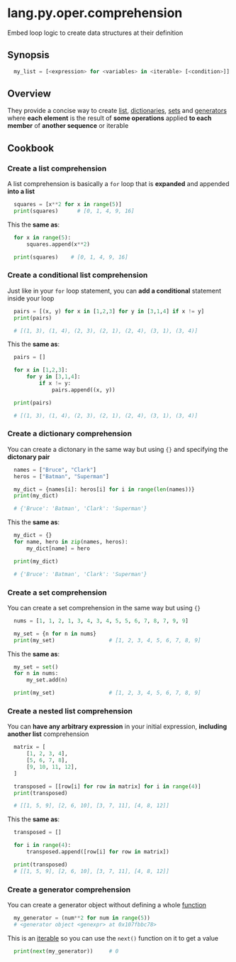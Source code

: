 # lang.py.oper.comprehension

Embed loop logic to create data structures at their definition

## Synopsis

```py
  my_list = [<expression> for <variables> in <iterable> [<condition>]]
```

## Overview

They provide a concise way to create [list](./7cxo.md),
[dictionaries](./0loj.md), [sets](./8u8t.md) and [generators](./grh0.md) where
**each element** is the result of **some operations** applied **to each
member** of **another sequence** or iterable

## Cookbook

### Create a list comprehension

A list comprehension is basically a `for` loop that is **expanded** and appended
**into a list**

```py
  squares = [x**2 for x in range(5)]
  print(squares)      # [0, 1, 4, 9, 16]
```

This the **same as**:

```py
  for x in range(5):
      squares.append(x**2)

  print(squares)    # [0, 1, 4, 9, 16]
```

### Create a conditional list comprehension

Just like in your `for` loop statement, you can **add a conditional** statement
inside your loop

```py
  pairs = [(x, y) for x in [1,2,3] for y in [3,1,4] if x != y]
  print(pairs)

  # [(1, 3), (1, 4), (2, 3), (2, 1), (2, 4), (3, 1), (3, 4)]
```

This the **same as**:

```py
  pairs = []

  for x in [1,2,3]:
      for y in [3,1,4]:
          if x != y:
              pairs.append((x, y))

  print(pairs)

  # [(1, 3), (1, 4), (2, 3), (2, 1), (2, 4), (3, 1), (3, 4)]
```

### Create a dictionary comprehension

You can create a dictonary in the same way but using `{}` and specifying the
**dictonary pair**

```py
  names = ["Bruce", "Clark"]
  heros = ["Batman", "Superman"]

  my_dict = {names[i]: heros[i] for i in range(len(names))}
  print(my_dict)

  # {'Bruce': 'Batman', 'Clark': 'Superman'}
```

This the **same as**:

```py
  my_dict = {}
  for name, hero in zip(names, heros):
      my_dict[name] = hero

  print(my_dict)

  # {'Bruce': 'Batman', 'Clark': 'Superman'}
```

### Create a set comprehension

You can create a set comprehension in the same way but using `{}`

```py
  nums = [1, 1, 2, 1, 3, 4, 3, 4, 5, 5, 6, 7, 8, 7, 9, 9]

  my_set = {n for n in nums}
  print(my_set)                 # [1, 2, 3, 4, 5, 6, 7, 8, 9]
```

This the **same as**:

```py
  my_set = set()
  for n in nums:
      my_set.add(n)

  print(my_set)                 # [1, 2, 3, 4, 5, 6, 7, 8, 9]
```

### Create a nested list comprehension

You can **have any arbitrary expression** in your initial expression,
**including another list** comprehension

```py
  matrix = [
      [1, 2, 3, 4],
      [5, 6, 7, 8],
      [9, 10, 11, 12],
  ]

  transposed = [[row[i] for row in matrix] for i in range(4)]
  print(transposed)

  # [[1, 5, 9], [2, 6, 10], [3, 7, 11], [4, 8, 12]]
```

This the **same as**:

```py
  transposed = []

  for i in range(4):
      transposed.append([row[i] for row in matrix])

  print(transposed)
  # [[1, 5, 9], [2, 6, 10], [3, 7, 11], [4, 8, 12]]
```

### Create a generator comprehension

You can create a generator object without defining a whole [function](./8xrz.md)

```py
  my_generator = (num**2 for num in range(5))
  # <generator object <genexpr> at 0x107fbbc78>
```

This is an [iterable](./p7q9.md) so you can use the `next()` function on it to
get a value

```py
  print(next(my_generator))     # 0
```
